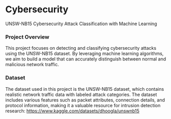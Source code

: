# Cybersecurity
UNSW-NB15 Cybersecurity Attack Classification with Machine Learning

### Project Overview
This project focuses on detecting and classifying cybersecurity attacks using the UNSW-NB15 dataset. By leveraging machine learning algorithms, we aim to build a model that can accurately distinguish between normal and malicious network traffic.

### Dataset
The dataset used in this project is the UNSW-NB15 dataset, which contains realistic network traffic data with labeled attack categories. The dataset includes various features such as packet attributes, connection details, and protocol information, making it a valuable resource for intrusion detection research:
https://www.kaggle.com/datasets/dhoogla/unswnb15
